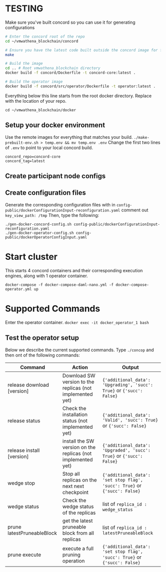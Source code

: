# TESTING

Make sure you've built concord so you can use it for generating configurations

```bash
# Enter the concord root of the repo
cd ~/vmwathena_blockchain/concord

# Ensure you have the latest code built outside the concord image for fast rebuilds
make

# Build the image
cd .. # Root vmwathena_blockchain directory
docker build -f concord/Dockerfile -t concord-core:latest .

# Build the operator image
docker build -f concord/src/operator/Dockerfile -t operator:latest .

```

Everything below this line starts from the root docker directory. Replace with the location of your repo.

`cd ~/vmwathena_blockchain/docker`

## Setup your docker environment

Use the remote images for everything that matches your build.
`./make-prebuilt-env.sh > temp.env && mv temp.env .env`
Change the first two lines of `.env` to point to your local concord build.
```
concord_repo=concord-core
concord_tag=latest
```

## Create participant node configs


## Create configuration files

Generate the corresponding configuration files with
in `config-public/dockerConfigurationInput-reconfiguration.yaml` comment out `key_view_path: /tmp`
Then, type the following:
```
./gen-docker-concord-config.sh config-public/dockerConfigurationInput-reconfiguration.yaml
./gen-docker-operator-config.sh config-public/dockerOperatorConfigInput.yaml
```
# Start cluster

This starts 4 concord containers and their corresponding execution engines, along with 1 operator container.

`docker-compose -f docker-compose-daml-nano.yml -f docker-compose-operator.yml up`

# Supported Commands

Enter the operator container.
`docker exec -it docker_operator_1 bash`

## Test the operator setup
Below we describe the current supported commands.
Type `./concop` and then ont of the following commands:

| Command | Action | Output |
|-------|------|------|
| release download [version] | Download SW version to the replicas (not implemented yet) | `{'additional_data': 'Upgrading', 'succ': True}` or `{'succ': False}`|
| release status | Check the installation status (not implemented yet) | `{'additional_data': 'Valid', 'succ': True}` or `{'succ': False}`|
| release install [version] | install the SW version on the replicas (not implemented yet) | `{'additional_data': 'Upgraded', 'succ': True}` or  `{'succ': False}`|
| wedge stop | Stop all replicas on the next next checkpoint | `{'additional_data': 'set stop flag', 'succ': True}` or `{'succ': False}`|
| wedge status | Check the wedge status of the replicas | list of `replica_id : wedge_status`|
| prune latestPruneableBlock | get the latest pruneable block from all replicas | list of `replica_id : latestPruneableBlock`
| prune execute | execute a full pruning operation |  `{'additional_data': 'set stop flag', 'succ': True}` or `{'succ': False}`
